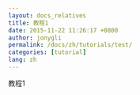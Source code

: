 ```yaml
---
layout: docs_relatives
title: 教程1
date: 2015-11-22 11:26:17 +0800
author: jonygli
permalink: /docs/zh/tutorials/test/
categories: [tutorial]
lang: zh
---
```


教程1